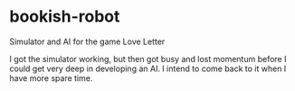 # bookish-robot
Simulator and AI for the game Love Letter

I got the simulator working, but then got busy and lost momentum before I could get very deep in developing an AI. I intend to come back to it when I have more spare time.
